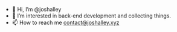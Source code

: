 - 👋 Hi, I’m @joshalley
- 👀 I’m interested in back-end development and collecting things.
- 📫 How to reach me contact@joshalley.xyz

<!---
joshalley/joshalley is a ✨ special ✨ repository because its `README.md` (this file) appears on your GitHub profile.
You can click the Preview link to take a look at your changes.
--->
